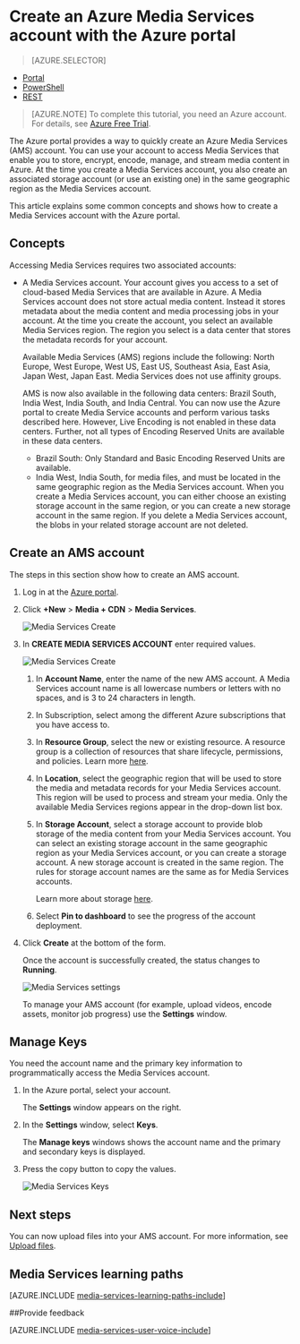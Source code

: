 <properties
	pageTitle=" Create an Azure Media Services account with the Azure portal | Microsoft Azure"
	description="This tutorial walks you through the steps of creating an Azure Media Services account with the Azure portal."
	services="media-services"
	documentationCenter=""
	authors="Juliako"
	manager="erikre"
	editor=""/>

<tags
	ms.service="media-services"
	ms.workload="media"
	ms.tgt_pltfrm="na"
	ms.devlang="na"
	ms.topic="get-started-article"
	ms.date="09/02/2016"
	ms.author="juliako"/>


# Create an Azure Media Services account with the Azure portal

> [AZURE.SELECTOR]
- [Portal](media-services-portal-create-account.md)
- [PowerShell](media-services-manage-with-powershell.md)
- [REST](http://msdn.microsoft.com/library/azure/dn194267.aspx)

> [AZURE.NOTE] To complete this tutorial, you need an Azure account. For details, see [Azure Free Trial](https://azure.microsoft.com/pricing/free-trial/). 

The Azure portal provides a way to quickly create an Azure Media Services (AMS) account. You can use your account to access Media Services that enable you to store, encrypt, encode, manage, and stream media content in Azure. At the time you create a Media Services account, you also create an associated storage account (or use an existing one) in the same geographic region as the Media Services account.

This article explains some common concepts and shows how to create a Media Services account with the Azure portal.

## Concepts

Accessing Media Services requires two associated accounts:

- A Media Services account. Your account gives you access to a set of cloud-based Media Services that are available in Azure. A Media Services account does not store actual media content. Instead it stores metadata about the media content and media processing jobs in your account. At the time you create the account, you select an available Media Services region. The region you select is a data center that stores the metadata records for your account.

	Available Media Services (AMS) regions include the following: North Europe, West Europe, West US, East US, Southeast Asia, East Asia, Japan West, Japan East. Media Services does not use affinity groups.
	
	AMS is now also available in the following data centers: Brazil South, India West, India South, and India Central. You can now use the Azure  portal to create Media Service accounts and perform various tasks described here. However, Live Encoding is not enabled in these data centers. Further, not all types of Encoding Reserved Units are available in these data centers.
	
	- Brazil South: Only Standard and Basic Encoding Reserved Units are available.
	- India West, India South, for media files, and must be located in the same geographic region as the Media Services account. When you create a Media Services account, you can either choose an existing storage account in the same region, or you can create a new storage account in the same region. If you delete a Media Services account, the blobs in your related storage account are not deleted.

## Create an AMS account

The steps in this section show how to create an AMS account.

1. Log in at the [Azure portal](https://portal.azure.com/).
2. Click **+New** > **Media + CDN** > **Media Services**.

	![Media Services Create](./media/media-services-portal-vod-get-started/media-services-new1.png)

3. In **CREATE MEDIA SERVICES ACCOUNT** enter required values.

	![Media Services Create](./media/media-services-portal-vod-get-started/media-services-new3.png)
	
	1. In **Account Name**, enter the name of the new AMS account. A Media Services account name is all lowercase numbers or letters with no spaces, and is 3 to 24 characters in length.
	2. In Subscription, select among the different Azure subscriptions that you have access to.
	
	2. In **Resource Group**, select the new or existing resource.  A resource group is a collection of resources that share lifecycle, permissions, and policies. Learn more [here](resource-group-overview.md#resource-groups).
	3. In **Location**,  select the geographic region that will be used to store the media and metadata records for your Media Services account. This  region will be used to process and stream your media. Only the available Media Services regions appear in the drop-down list box. 
	
	3. In **Storage Account**, select a storage account to provide blob storage of the media content from your Media Services account. You can select an existing storage account in the same geographic region as your Media Services account, or you can create a storage account. A new storage account is created in the same region. The rules for storage account names are the same as for Media Services accounts.

		Learn more about storage [here](storage-introduction.md).

	4. Select **Pin to dashboard** to see the progress of the account deployment.
	
7. Click **Create** at the bottom of the form.

	Once the account is successfully created, the status changes to **Running**. 

	![Media Services settings](./media/media-services-portal-vod-get-started/media-services-settings.png)

	To manage your AMS account (for example, upload videos, encode assets, monitor job progress) use the **Settings** window.

## Manage Keys

You need the account name and the primary key information to programmatically access the Media Services account.

1. In the Azure portal, select your account. 

	The **Settings** window appears on the right. 

2. In the **Settings** window, select **Keys**. 

	The **Manage keys** windows shows the account name and the primary and secondary keys is displayed. 
3. Press the copy button to copy the values.
	
	![Media Services Keys](./media/media-services-portal-vod-get-started/media-services-keys.png)

## Next steps

You can now upload files into your AMS account. For more information, see [Upload files](media-services-portal-upload-files.md).

## Media Services learning paths

[AZURE.INCLUDE [media-services-learning-paths-include](../../includes/media-services-learning-paths-include.md)]

##Provide feedback

[AZURE.INCLUDE [media-services-user-voice-include](../../includes/media-services-user-voice-include.md)]


